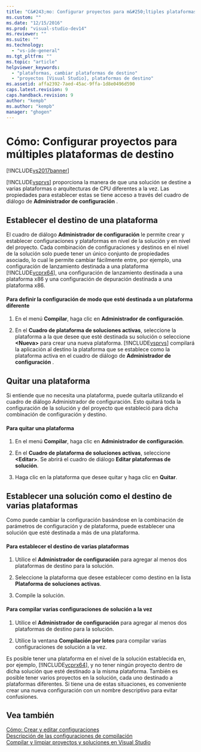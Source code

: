 ```yaml
---
title: "C&#243;mo: Configurar proyectos para m&#250;ltiples plataformas de destino | Microsoft Docs"
ms.custom: ""
ms.date: "12/15/2016"
ms.prod: "visual-studio-dev14"
ms.reviewer: ""
ms.suite: ""
ms.technology: 
  - "vs-ide-general"
ms.tgt_pltfrm: ""
ms.topic: "article"
helpviewer_keywords: 
  - "plataformas, cambiar plataformas de destino"
  - "proyectos [Visual Studio], plataformas de destino"
ms.assetid: affa2392-7aed-45ac-9ffa-1d8e0496d590
caps.latest.revision: 9
caps.handback.revision: 9
author: "kempb"
ms.author: "kempb"
manager: "ghogen"
---
```

# C&#243;mo: Configurar proyectos para m&#250;ltiples plataformas de destino
[!INCLUDE[vs2017banner](../code-quality/includes/vs2017banner.md)]

[!INCLUDE[vsprvs](../code-quality/includes/vsprvs_md.md)] proporciona la manera de que una solución se destine a varias plataformas o arquitecturas de CPU diferentes a la vez.  Las propiedades para establecer estas se tiene acceso a través del cuadro de diálogo de **Administrador de configuración** .  
  
## Establecer el destino de una plataforma  
 El cuadro de diálogo **Administrador de configuración** le permite crear y establecer configuraciones y plataformas en nivel de la solución y en nivel del proyecto.  Cada combinación de configuraciones y destinos en el nivel de la solución solo puede tener un único conjunto de propiedades asociado, lo cual le permite cambiar fácilmente entre, por ejemplo, una configuración de lanzamiento destinada a una plataforma [!INCLUDE[vcprx64](../extensibility/internals/includes/vcprx64_md.md)], una configuración de lanzamiento destinada a una plataforma x86 y una configuración de depuración destinada a una plataforma x86.  
  
#### Para definir la configuración de modo que esté destinada a un plataforma diferente  
  
1.  En el menú **Compilar**, haga clic en **Administrador de configuración**.  
  
2.  En el **Cuadro de plataforma de soluciones activas**, seleccione la plataforma a la que desee que esté destinada su solución o seleccione **\<Nueva\>** para crear una nueva plataforma.  [!INCLUDE[vsprvs](../code-quality/includes/vsprvs_md.md)] compilará la aplicación al destino la plataforma que se establece como la plataforma activa en el cuadro de diálogo de **Administrador de configuración** .  
  
## Quitar una plataforma  
 Si entiende que no necesita una plataforma, puede quitarla utilizando el cuadro de diálogo Administrador de configuración.  Esto quitará toda la configuración de la solución y del proyecto que estableció para dicha combinación de configuración y destino.  
  
#### Para quitar una plataforma  
  
1.  En el menú **Compilar**, haga clic en **Administrador de configuración**.  
  
2.  En el **Cuadro de plataforma de soluciones activas**, seleccione **\<Editar\>**.  Se abrirá el cuadro de diálogo **Editar plataformas de solución**.  
  
3.  Haga clic en la plataforma que desee quitar y haga clic en **Quitar**.  
  
## Establecer una solución como el destino de varias plataformas  
 Como puede cambiar la configuración basándose en la combinación de parámetros de configuración y de plataforma, puede establecer una solución que esté destinada a más de una plataforma.  
  
#### Para establecer el destino de varias plataformas  
  
1.  Utilice el **Administrador de configuración** para agregar al menos dos plataformas de destino para la solución.  
  
2.  Seleccione la plataforma que desee establecer como destino en la lista **Plataforma de soluciones activas**.  
  
3.  Compile la solución.  
  
#### Para compilar varias configuraciones de solución a la vez  
  
1.  Utilice el **Administrador de configuración** para agregar al menos dos plataformas de destino para la solución.  
  
2.  Utilice la ventana **Compilación por lotes** para compilar varias configuraciones de solución a la vez.  
  
 Es posible tener una plataforma en el nivel de la solución establecida en, por ejemplo, [!INCLUDE[vcprx64](../extensibility/internals/includes/vcprx64_md.md)], y no tener ningún proyecto dentro de dicha solución que esté destinado a la misma plataforma.  También es posible tener varios proyectos en la solución, cada uno destinado a plataformas diferentes.  Si tiene una de estas situaciones, es conveniente crear una nueva configuración con un nombre descriptivo para evitar confusiones.  
  
## Vea también  
 [Cómo: Crear y editar configuraciones](../ide/how-to-create-and-edit-configurations.md)   
 [Descripción de las configuraciones de compilación](../ide/understanding-build-configurations.md)   
 [Compilar y limpiar proyectos y soluciones en Visual Studio](../ide/building-and-cleaning-projects-and-solutions-in-visual-studio.md)